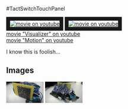 #TactSwitchTouchPanel

<a href="http://www.youtube.com/watch?feature=player_embedded&v=qLspLFl-yOg
" target="_blank"><img src="http://img.youtube.com/vi/qLspLFl-yOg/0.jpg" 
alt="movie on youtube" width=40% border="10" /></a>
<a href="http://www.youtube.com/watch?feature=player_embedded&v=zNGVQXqtgJ4
" target="_blank"><img src="http://img.youtube.com/vi/zNGVQXqtgJ4/0.jpg" 
alt="movie on youtube" width=40% border="10" /></a>  
[movie "Visualizer" on youtube](https://www.youtube.com/watch?v=qLspLFl-yOg)  
[movie "Motion" on youtube](https://www.youtube.com/watch?v=zNGVQXqtgJ4)  

I know this is foolish...    

## Images

<a><img src="https://github.com/matzTada/TactSwitchTouchPanel/blob/master/image/pic01.jpg" 
alt="pic01" width=20%></a>
<a><img src="https://github.com/matzTada/TactSwitchTouchPanel/blob/master/image/pic02.jpg" 
alt="pic02" width=20%></a>  